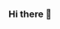 ### Hi there 👋

<!--
**dijayarajaenergy/dijayarajaenergy** is a ✨ _special_ ✨ repository because its `README.md` (this file) appears on your GitHub profile.

Here are some ideas to get you started:

- 🔭 I’m currently working on ...
- 🌱 I’m currently learning ...
- 👯 I’m looking to collaborate on ...
- 🤔 I’m looking for help with ...
- 💬 Ask me about Supported
Rek BCA
0471093784 ☆ yoga

Rek Mandiri
1390088814110 ☆ aquaskinpro
- 📫 How to reach me: ...
- 😄 Pronouns: ...
- ⚡ Fun fact: ...
-->
